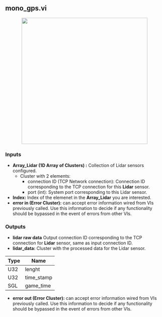 ## mono_gps.vi
<p align="center">
<img src="https://github.com/monoDriveIO/client/blob/lv_client_docs/WikiPhotos/LV_client/sensors/monoDrive_lvlib_mono__lidarc.png?raw=true" 
width="400"  />
</p>

### Inputs

- **Array_Lidar (1D Array of Clusters) :** Collection of Lidar sensors configured.
  - Cluster with 2 elements:
    * connection ID (TCP Network connection): Connection ID corresponding to the TCP connection for this **Lidar** sensor.
    * port (int): System port corresponding to this Lidar sensor.
- **Index:** Index of the elemenet in the **Array_Lidar** you are interested.
- **error in (Error Cluster):** can accept error information wired from VIs previously called. Use this information to decide if any functionality should be bypassed in the event of errors from other VIs.

### Outputs

- **lidar raw data** Output connection ID corresponding to the TCP connection for **Lidar** sensor, same as input connection ID.
- **lidar_data:** Cluster with the processed data for the Lidar sensor.

| Type  | Name   |
| ------------ | ------------ |
|U32  | lenght |
|U32 | time_stamp  |
|SGL | game_time  |

- **error out (Error Cluster):** can accept error information wired from VIs previously called. Use this information to decide if any functionality should be bypassed in the event of errors from other VIs.

